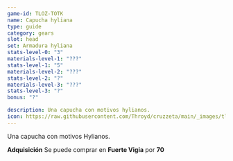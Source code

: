 ```yaml
---
game-id: TLOZ-TOTK
name: Capucha hyliana
type: guide
category: gears
slot: head
set: Armadura hyliana
stats-level-0: "3"
materials-level-1: "???"
stats-level-1: "5"
materials-level-2: "???"
stats-level-2: "?"
materials-level-3: "???"
stats-level-3: "?"
bonus: "?"

description: Una capucha con motivos hylianos.
icon: https://raw.githubusercontent.com/Throyd/cruzzeta/main/_images/tloz-totk/Hylian_Hood_Icon.png
---
```

Una capucha con motivos Hylianos.

<strong>Adquisición</strong>
Se puede comprar en <strong>Fuerte Vigia</strong> por <strong>70 </strong>

